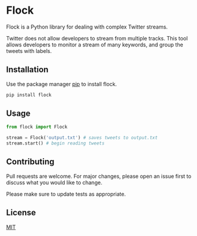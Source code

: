 # Flock

Flock is a Python library for dealing with complex Twitter streams.

Twitter does not allow developers to stream from multiple tracks. 
This tool allows developers to monitor a stream of many keywords, and group the tweets with labels. 

## Installation

Use the package manager [pip](https://pip.pypa.io/en/stable/) to install flock.

```bash
pip install flock
```

## Usage

```python
from flock import Flock

stream = Flock('output.txt') # saves tweets to output.txt
stream.start() # begin reading tweets
```

## Contributing
Pull requests are welcome. For major changes, please open an issue first to discuss what you would like to change.

Please make sure to update tests as appropriate.

## License
[MIT](https://choosealicense.com/licenses/mit/)


